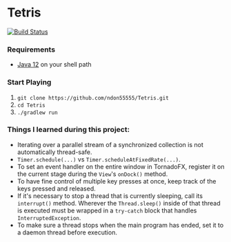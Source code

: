 # Tetris
[![Build Status](https://travis-ci.org/ndon55555/Tetris.svg?branch=multiplatform)](https://travis-ci.org/ndon55555/Tetris)

### Requirements
* [Java 12](https://jdk.java.net/12/) on your shell path

### Start Playing
1. `git clone https://github.com/ndon55555/Tetris.git`
2. `cd Tetris`
3. `./gradlew run`

### Things I learned during this project:
* Iterating over a parallel stream of a synchronized collection is not automatically thread-safe.
* `Timer.schedule(...)` vs `Timer.scheduleAtFixedRate(...)`.
* To set an event handler on the entire window in TornadoFX, register it on the current stage during the `View`'s `onDock()` method.
* To have fine control of multiple key presses at once, keep track of the keys pressed and released.
* If it's necessary to stop a thread that is currently sleeping, call its `interrupt()` method. Wherever the `Thread.sleep()` inside of that thread is executed must be wrapped in a `try-catch` block that handles `InterruptedException`.
* To make sure a thread stops when the main program has ended, set it to a daemon thread before execution.
